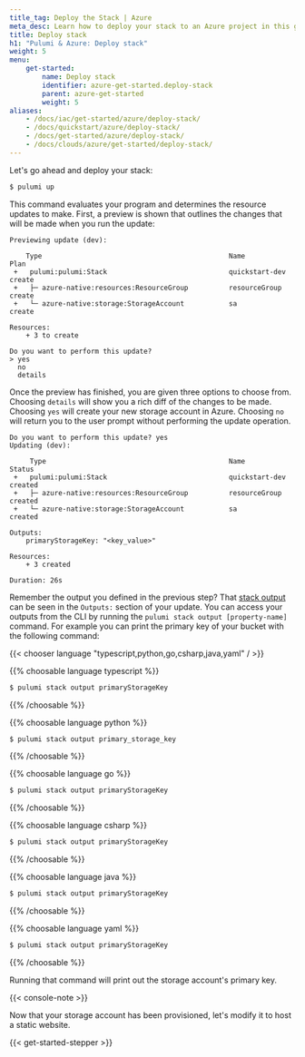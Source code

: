 ```yaml
---
title_tag: Deploy the Stack | Azure
meta_desc: Learn how to deploy your stack to an Azure project in this guide.
title: Deploy stack
h1: "Pulumi & Azure: Deploy stack"
weight: 5
menu:
    get-started:
        name: Deploy stack
        identifier: azure-get-started.deploy-stack
        parent: azure-get-started
        weight: 5
aliases:
    - /docs/iac/get-started/azure/deploy-stack/
    - /docs/quickstart/azure/deploy-stack/
    - /docs/get-started/azure/deploy-stack/
    - /docs/clouds/azure/get-started/deploy-stack/
---
```


Let's go ahead and deploy your stack:

```bash
$ pulumi up
```

This command evaluates your program and determines the resource updates to make. First, a preview is shown that outlines the changes that will be made when you run the update:

```
Previewing update (dev):

    Type                                              Name             Plan
 +   pulumi:pulumi:Stack                              quickstart-dev   create
 +   ├─ azure-native:resources:ResourceGroup          resourceGroup    create
 +   └─ azure-native:storage:StorageAccount           sa               create

Resources:
    + 3 to create

Do you want to perform this update?
> yes
  no
  details
```

Once the preview has finished, you are given three options to choose from. Choosing `details` will show you a rich diff of the changes to be made. Choosing `yes` will create your new storage account in Azure. Choosing `no` will return you to the user prompt without performing the update operation.

```
Do you want to perform this update? yes
Updating (dev):

     Type                                             Name             Status
 +   pulumi:pulumi:Stack                              quickstart-dev   created
 +   ├─ azure-native:resources:ResourceGroup          resourceGroup    created
 +   └─ azure-native:storage:StorageAccount           sa               created

Outputs:
    primaryStorageKey: "<key_value>"

Resources:
    + 3 created

Duration: 26s
```

Remember the output you defined in the previous step? That [stack output](/docs/concepts/stack#outputs) can be seen in the `Outputs:` section of your update. You can access your outputs from the CLI by running the `pulumi stack output [property-name]` command. For example you can print the primary key of your bucket with the following command:

{{< chooser language "typescript,python,go,csharp,java,yaml" / >}}

{{% choosable language typescript %}}

```bash
$ pulumi stack output primaryStorageKey
```

{{% /choosable %}}

{{% choosable language python %}}

```bash
$ pulumi stack output primary_storage_key
```

{{% /choosable %}}

{{% choosable language go %}}

```bash
$ pulumi stack output primaryStorageKey
```

{{% /choosable %}}

{{% choosable language csharp %}}

```bash
$ pulumi stack output primaryStorageKey
```

{{% /choosable %}}

{{% choosable language java %}}

```bash
$ pulumi stack output primaryStorageKey
```

{{% /choosable %}}

{{% choosable language yaml %}}

```bash
$ pulumi stack output primaryStorageKey
```

{{% /choosable %}}

Running that command will print out the storage account's primary key.

{{< console-note >}}

Now that your storage account has been provisioned, let's modify it to host a static website.

{{< get-started-stepper >}}
